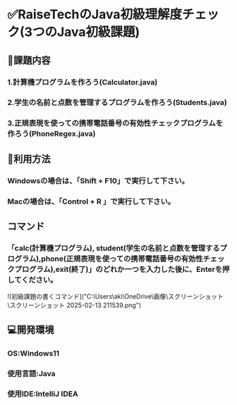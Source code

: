 # ✅RaiseTechのJava初級理解度チェック(3つのJava初級課題)

## 📌課題内容

### 1.計算機プログラムを作ろう(Calculator.java)

### 2.学生の名前と点数を管理するプログラムを作ろう(Students.java)

### 3.正規表現を使っての携帯電話番号の有効性チェックプログラムを作ろう(PhoneRegex.java)

## 📝利用方法

### Windowsの場合は、「Shift + F10」で実行して下さい。

### Macの場合は、「Control + R 」で実行して下さい。

## コマンド

### 「calc(計算機プログラム), student(学生の名前と点数を管理するプログラム),phone(正規表現を使っての携帯電話番号の有効性チェックプログラム),exit(終了)」のどれか一つを入力した後に、Enterを押してください。

![初級課題の書くコマンド]("C:\Users\aki\OneDrive\画像\スクリーンショット\スクリーンショット 2025-02-13 211539.png")

## 💻開発環境

### OS:Windows11

### 使用言語:Java

### 使用IDE:IntelliJ IDEA

